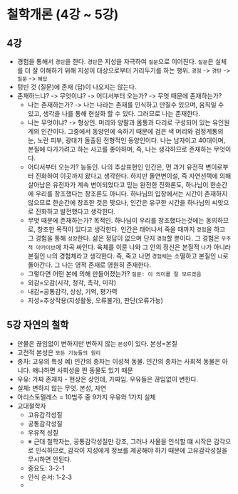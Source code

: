 # 철학개론 (4강 ~ 5강)

## 4강
- 경험을 통해서 `경탄`을 한다. `경탄`은 지성을 자극하여 `질문`으로 이어진다. `질문`은 실체를 더 잘 이해하기 위해 지성이 대상으로부터 거리두기를 하는 행위.
`경험` -> `경탄` -> `질문` -> `해답`
- 텅빈 것 (질문)에 존재 (답)이 나오지는 않는다.
- 존재하느냐? -> 무엇이냐? -> 어디서부터 오는가? -> 무엇 때문에 존재하는가?
  - 나는 존재하는가? -> 나는 나라는 존재를 인식하고 만질수 있으며, 움직일 수 있고, 생각을 나를 통해 현실화 할 수 있다. 그러므로 나는 존재한다.
  - 나는 무엇이냐? -> 형상인. 머리와 양팔과 몸통과 다리로 구성되어 있는 유인원계의 인간이다. 그중에서 동양인에 속하기 때문에 검은 색 머리와 검정계통의 눈, 노란 피부, 광대가 돌출된 전형적인 동양인이다. 나는 남자이고 40대이며, 본질에 다가가려고 하는 사고를 좋아하며, 즉, 나는 생각하므로 존재하는 무엇이다.
  - 어디서부터 오는가? 능동인. 나의 추상표현인 인간은, 먼 과거 유전적 변이로부터 진화하여 이곳까지 왔다고 생각한다. 하지만 돌연변이설, 즉 자연선택에 의해 살아남은 유전자가 계속 변이되었다고 믿는 완전한 진화론도, 하나님이 한순간에 우리를 창조했다는 창조론도 아니다. 하나님의 입장에서는 시간이 존재하지 않으므로 한순간에 창조한 것은 맞으나, 인간은 유구한 시간을 하나님의 씨앗으로 진화하고 발전했다고 생각한다.
  - 무엇 때문에 존재하는가? 목적인. 하나님이 우리를 창조했다는것에는 동의하므로, 창조한 목적이 있다고 생각한다. 인간은 태어나서 죽을 때까지 `경험`을 하고 그 경험을 통해 `성장`한다. 삶은 정답이 없으며 단지 `경험`할 뿐이다. 그 경험은 `우주적 아카이브`에 차곡 싸인다. 육체를 이룬 나와 그 안의 정신은 본질적 `나`가 아니라 본질인 `나`의 경험체라고 생각한다. 즉, 죽고 나면 `경험체`는 소멸하고 본질인 `나`로 돌아간다. 그 나는 영적 존재로 영원히 존재한다.
  - 그렇다면 어떤 본에 의해 만들어졌는가? `질문: 이 의미를 잘 모르겠음`
  - 외감=오감(시각, 청각, 촉각, 미각)
  - 내감=공통감각, 상상, 기억, 평가력
  - 지성=추상작용(지성활동, 오류불가), 판단(오류가능)

## 5강 자연의 철학
- 만물은 끊임없이 변하지만 변하지 않는 `본성`이 있다. 본성=본질
- 고전적 본성은 `모든 기능들의 원리`
- 종차: 고유의 특성
예) 인간의 종차는 이성적 동물. 인간의 종차는 사회적 동물은 아니다. 왜냐하면 사회성을 띈 동물도 있기 때문
- 우유: 가짜 존재자 - 현상은 상인데, 가짜임. 우유들은 끊임없이 변한다.
- 실체: 변하지 않는 무엇. 본성, 자연
- 아리스토텔레스 = 10범주 중 9가지 우유와 1가지 실체
- 고대철학자
  - 고유감각성질
  - 공통감각성질
  - 우유적 성질
  - ※ 근대 철학자는, 공통감각성질만 강조, 그러나 사물을 인식할 떄 시작은 감각으로 인식하므로, 감각이 지성에게 정보를 제공해야 하기 때문에 고유감각성질을 무시하면 안된다.
  - 중요도: 3-2-1
  - 인식 순서: 1-2-3
  - 
